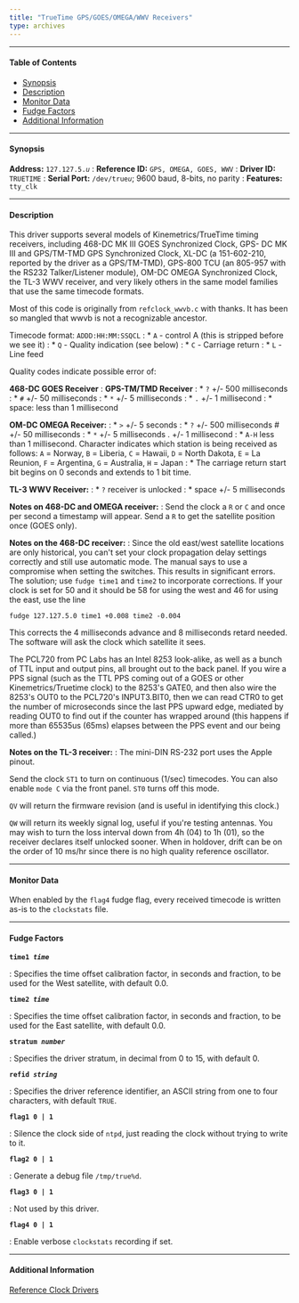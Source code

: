 ```yaml
---
title: "TrueTime GPS/GOES/OMEGA/WWV Receivers"
type: archives
---
```


* * *

#### Table of Contents

*   [Synopsis](/archives/drivers/driver5/#synopsis)
*   [Description](/archives/drivers/driver5/#description)
*   [Monitor Data](/archives/drivers/driver5/#monitor-data)
*   [Fudge Factors](/archives/drivers/driver5/#fudge-factors)
*   [Additional Information](/archives/drivers/driver5/#additional-information)

* * *

#### Synopsis

**Address:** <code>127.127.5._u_</code>
: **Reference ID:** `GPS, OMEGA, GOES, WWV`
: **Driver ID:** `TRUETIME`
: **Serial Port:** <code>/dev/true*u*</code>; 9600 baud, 8-bits, no parity
: **Features:** `tty_clk`

* * *

#### Description

This driver supports several models of Kinemetrics/TrueTime timing receivers, including 468-DC MK III GOES Synchronized Clock, GPS- DC MK III and GPS/TM-TMD GPS Synchronized Clock, XL-DC (a 151-602-210, reported by the driver as a GPS/TM-TMD), GPS-800 TCU (an 805-957 with the RS232 Talker/Listener module), OM-DC OMEGA Synchronized Clock, the TL-3 WWV receiver, and very likely others in the same model families that use the same timecode formats.

Most of this code is originally from `refclock_wwvb.c` with thanks. It has been so mangled that wwvb is not a recognizable ancestor.

Timecode format: `ADDD:HH:MM:SSQCL`
: * `A` - control A (this is stripped before we see it)
: * `Q` - Quality indication (see below)
: * `C` - Carriage return
: * `L` - Line feed

Quality codes indicate possible error of:

**468-DC GOES Receiver**
: **GPS-TM/TMD Receiver**
: * `?` +/- 500 milliseconds
: * `#` +/- 50 milliseconds
: * `*` +/- 5 milliseconds
: * `.` +/- 1 millisecond
: * space: less than 1 millisecond

**OM-DC OMEGA Receiver:**
: * `>` +/- 5 seconds
: * `?` +/- 500 milliseconds # +/- 50 milliseconds
: * `*` +/- 5 milliseconds . +/- 1 millisecond
: * `A-H` less than 1 millisecond. Character indicates which station is being received as follows:  `A` = Norway, `B` = Liberia, `C` = Hawaii, `D` = North Dakota, `E` = La Reunion, `F` = Argentina, `G` = Australia, `H` = Japan
: * The carriage return start bit begins on 0 seconds and extends to 1 bit time.

**TL-3 WWV Receiver:**
: * `?` receiver is unlocked
: * space +/- 5 milliseconds

**Notes on 468-DC and OMEGA receiver:**
: Send the clock a `R` or `C` and once per second a timestamp will appear. Send a `R` to get the satellite position once (GOES only).

**Notes on the 468-DC receiver:**
: Since the old east/west satellite locations are only historical, you can't set your clock propagation delay settings correctly and still use automatic mode. The manual says to use a compromise when setting the switches. This results in significant errors. The solution; use `fudge time1` and `time2` to incorporate corrections. If your clock is set for 50 and it should be 58 for using the west and 46 for using the east, use the line

`fudge 127.127.5.0 time1 +0.008 time2 -0.004`

This corrects the 4 milliseconds advance and 8 milliseconds retard needed. The software will ask the clock which satellite it sees.

The PCL720 from PC Labs has an Intel 8253 look-alike, as well as a bunch of TTL input and output pins, all brought out to the back panel. If you wire a PPS signal (such as the TTL PPS coming out of a GOES or other Kinemetrics/Truetime clock) to the 8253's GATE0, and then also wire the 8253's OUT0 to the PCL720's INPUT3.BIT0, then we can read CTR0 to get the number of microseconds since the last PPS upward edge, mediated by reading OUT0 to find out if the counter has wrapped around (this happens if more than 65535us (65ms) elapses between the PPS event and our being called.)

**Notes on the TL-3 receiver:**
: The mini-DIN RS-232 port uses the Apple pinout.

Send the clock `ST1` to turn on continuous (1/sec) timecodes. You can also enable `mode C` via the front panel. `ST0` turns off this mode.

`QV` will return the firmware revision (and is useful in identifying this clock.)

`QW` will return its weekly signal log, useful if you're testing antennas. You may wish to turn the loss interval down from 4h (04) to 1h (01), so the receiver declares itself unlocked sooner. When in holdover, drift can be on the order of 10 ms/hr since there is no high quality reference oscillator.

* * *

#### Monitor Data

When enabled by the `flag4` fudge flag, every received timecode is written as-is to the `clockstats` file.

* * *

#### Fudge Factors

<code>**time1 _time_**</code>

: Specifies the time offset calibration factor, in seconds and fraction, to be used for the West satellite, with default 0.0.

<code>**time2 _time_**</code>

: Specifies the time offset calibration factor, in seconds and fraction, to be used for the East satellite, with default 0.0.

<code>**stratum _number_**</code>

: Specifies the driver stratum, in decimal from 0 to 15, with default 0.

<code>**refid _string_**</code>

: Specifies the driver reference identifier, an ASCII string from one to four characters, with default `TRUE`.

<code>**flag1 0 | 1**</code>

: Silence the clock side of `ntpd`, just reading the clock without trying to write to it.

<code>**flag2 0 | 1**</code>

: Generate a debug file `/tmp/true%d`.

<code>**flag3 0 | 1**</code>

: Not used by this driver.

<code>**flag4 0 | 1**</code>

: Enable verbose `clockstats` recording if set.

* * *

#### Additional Information

[Reference Clock Drivers](/archives/4.2.8-series/refclock)